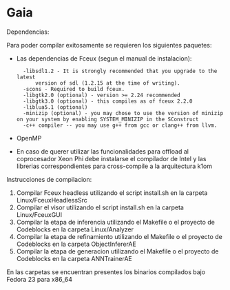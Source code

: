 # Gaia
Dependencias:

Para poder compilar exitosamente se requieren los siguientes paquetes:

* Las dependencias de Fceux (segun el manual de instalacion):
	
		-libsdl1.2 - It is strongly recommended that you upgrade to the latest
			version of sdl (1.2.15 at the time of writing).
		-scons - Required to build fceux.
		-libgtk2.0 (optional) - version >= 2.24 recommended
		-libgtk3.0 (optional) - this compiles as of fceux 2.2.0
		-liblua5.1 (optional)
		-minizip (optional) - you may chose to use the version of minizip on your system by enabling SYSTEM_MINIZIP in the SConstruct
		-c++ compiler -- you may use g++ from gcc or clang++ from llvm.

* OpenMP

* En caso de querer utilizar las funcionalidades para offload al coprocesador Xeon Phi debe instalarse el compilador de Intel y las librerias correspondientes para cross-compile a la arquitectura k1om

Instrucciones de compilacion:

1. Compilar Fceux headless utilizando el script install.sh en la carpeta Linux/FceuxHeadlessSrc
2. Compilar el visor utilizando el script install.sh en la carpeta Linux/FceuxGUI
3. Compilar la etapa de inferencia utilizando el Makefile o el proyecto de Codeblocks en la carpeta Linux/Analyzer
4. Compilar la etapa de refinamiento utilizando el Makefile o el proyecto de Codeblocks en la carpeta ObjectInfererAE
5. Compilar la etapa de generacion utilizando el Makefile o el proyecto de Codeblocks en la carpeta ANNTrainerAE

En las carpetas se encuentran presentes los binarios compilados bajo Fedora 23 para x86_64

